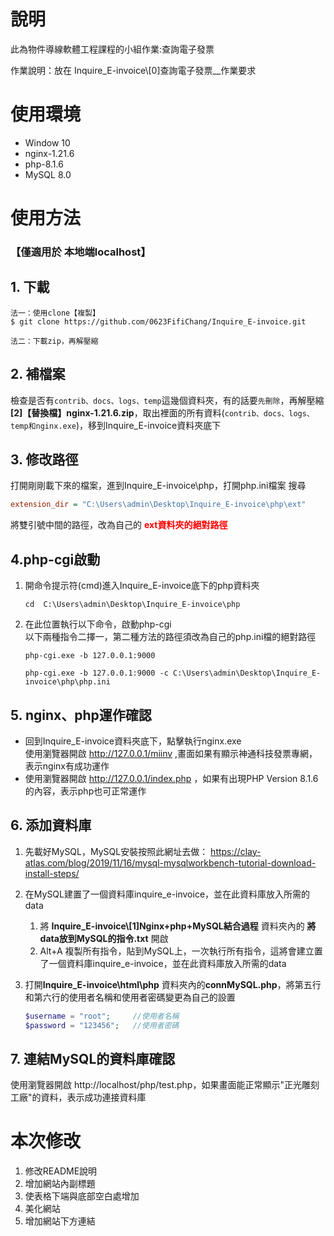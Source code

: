 # 說明

此為物件導線軟體工程課程的小組作業:查詢電子發票</br>

作業說明：放在 Inquire_E-invoice\\[0]查詢電子發票__作業要求 </br>

# 使用環境
* Window 10
* nginx-1.21.6
* php-8.1.6
* MySQL 8.0

# 使用方法 
### 【僅適用於 本地端localhost】
## 1. 下載
```
法一：使用clone【複製】
$ git clone https://github.com/0623FifiChang/Inquire_E-invoice.git
```
```
法二：下載zip，再解壓縮
```
## 2. 補檔案
檢查是否有`contrib、docs、logs、temp`這幾個資料夾，有的話要`先刪除`，再解壓縮 **[2]【替換檔】nginx-1.21.6.zip**，取出裡面的所有資料(`contrib、docs、logs、temp和nginx.exe`)，移到Inquire_E-invoice資料夾底下
## 3. 修改路徑
打開剛剛載下來的檔案，進到Inquire_E-invoice\php，打開php.ini檔案
搜尋
```ini
extension_dir = "C:\Users\admin\Desktop\Inquire_E-invoice\php\ext"
```
將雙引號中間的路徑，改為自己的 <font color="red">**ext資料夾的絕對路徑**</font>
## 4.php-cgi啟動

1. 開命令提示符(cmd)進入Inquire_E-invoice底下的php資料夾</br>
    ```
    cd  C:\Users\admin\Desktop\Inquire_E-invoice\php
    ```
2. 在此位置執行以下命令，啟動php-cgi</br>
以下兩種指令二擇一，第二種方法的路徑須改為自己的php.ini檔的絕對路徑
    ```
    php-cgi.exe -b 127.0.0.1:9000
    ```
    ```
    php-cgi.exe -b 127.0.0.1:9000 -c C:\Users\admin\Desktop\Inquire_E-invoice\php\php.ini
    ```

## 5.  nginx、php運作確認
* 回到Inquire_E-invoice資料夾底下，點擊執行nginx.exe</br>
使用瀏覽器開啟 http://127.0.0.1/miinv ,畫面如果有顯示神通科技發票專網，表示nginx有成功運作
* 使用瀏覽器開啟 http://127.0.0.1/index.php ，如果有出現PHP Version 8.1.6的內容，表示php也可正常運作
## 6. 添加資料庫</br>
1. 先載好MySQL，MySQL安裝按照此網址去做：
https://clay-atlas.com/blog/2019/11/16/mysql-mysqlworkbench-tutorial-download-install-steps/

2. 在MySQL建置了一個資料庫inquire_e-invoice，並在此資料庫放入所需的data</br>

    1. 將 **Inquire_E-invoice\\[1]Nginx+php+MySQL結合過程**  資料夾內的 **將data放到MySQL的指令.txt** 開啟</br>
    1. Alt+A 複製所有指令，貼到MySQL上，一次執行所有指令，這將會建立置了一個資料庫inquire_e-invoice，並在此資料庫放入所需的data

3. 打開**Inquire_E-invoice\html\php** 資料夾內的**connMySQL.php**，將第五行和第六行的使用者名稱和使用者密碼變更為自己的設置
    ```php
    $username = "root";     //使用者名稱
    $password = "123456";   //使用者密碼
    ```
## 7. 連結MySQL的資料庫確認
使用瀏覽器開啟 http://localhost/php/test.php，如果畫面能正常顯示"正光雕刻工廠"的資料，表示成功連接資料庫

# 本次修改
1. 修改README說明
2. 增加網站內副標題
3. 使表格下端與底部空白處增加
4. 美化網站
5. 增加網站下方連結
</br>
